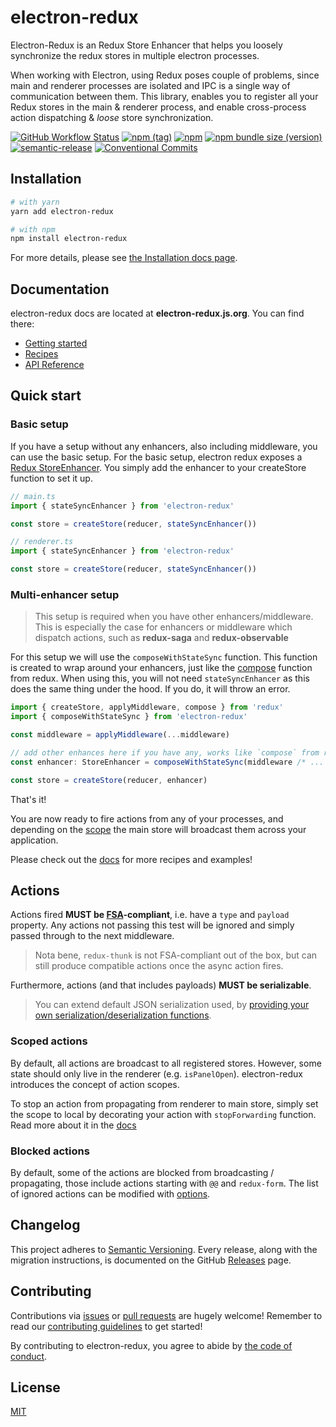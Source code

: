 # electron-redux

Electron-Redux is an Redux Store Enhancer that helps you loosely synchronize the redux stores in multiple electron processes.

When working with Electron, using Redux poses couple of problems, since main and renderer processes are isolated and IPC is a single way of communication between them. This library, enables you to register all your Redux stores in the main & renderer process, and enable cross-process action dispatching & _loose_ store synchronization.

[![GitHub Workflow Status](https://img.shields.io/github/workflow/status/klarna/electron-redux/Release)](https://github.com/klarna/electron-redux/actions?query=workflow%3ARelease)
[![npm (tag)](https://img.shields.io/npm/v/electron-redux/alpha)](https://www.npmjs.com/package/electron-redux/)
[![npm](https://img.shields.io/npm/dm/electron-redux)](https://www.npmjs.com/package/electron-redux/)
[![npm bundle size (version)](https://img.shields.io/bundlephobia/minzip/electron-redux/alpha)](https://bundlephobia.com/result?p=electron-redux)
[![semantic-release](https://img.shields.io/badge/%20%20%F0%9F%93%A6%F0%9F%9A%80-semantic--release-e10079.svg)](https://github.com/semantic-release/semantic-release)
[![Conventional Commits](https://img.shields.io/badge/Conventional%20Commits-1.0.0-yellow.svg)](https://conventionalcommits.org)

## Installation

```sh
# with yarn
yarn add electron-redux

# with npm
npm install electron-redux
```

For more details, please see [the Installation docs page](#todo).

## Documentation

electron-redux docs are located at **electron-redux.js.org**. You can find there:

-   [Getting started](#todo)
-   [Recipes](#todo)
-   [API Reference](#todo)

## Quick start

### Basic setup

If you have a setup without any enhancers, also including middleware, you can use the basic setup. For the basic setup, electron redux exposes a [Redux StoreEnhancer](https://redux.js.org/understanding/thinking-in-redux/glossary#store-enhancer). You simply add the enhancer to your createStore function to set it up.

```ts
// main.ts
import { stateSyncEnhancer } from 'electron-redux'

const store = createStore(reducer, stateSyncEnhancer())
```

```ts
// renderer.ts
import { stateSyncEnhancer } from 'electron-redux'

const store = createStore(reducer, stateSyncEnhancer())
```

### Multi-enhancer setup

> This setup is required when you have other enhancers/middleware. This is especially the case for enhancers or middleware which dispatch actions, such as **redux-saga** and **redux-observable**

For this setup we will use the `composeWithStateSync` function. This function is created to wrap around your enhancers, just like the [compose](https://redux.js.org/api/compose) function from redux. When using this, you will not need `stateSyncEnhancer` as this does the same thing under the hood. If you do, it will throw an error.

```ts
import { createStore, applyMiddleware, compose } from 'redux'
import { composeWithStateSync } from 'electron-redux'

const middleware = applyMiddleware(...middleware)

// add other enhances here if you have any, works like `compose` from redux
const enhancer: StoreEnhancer = composeWithStateSync(middleware /* ... other enhancers ... */)

const store = createStore(reducer, enhancer)
```

That's it!

You are now ready to fire actions from any of your processes, and depending on the [scope](#scoped-actions) the main store will broadcast them across your application.

Please check out the [docs](#todo) for more recipes and examples!

## Actions

Actions fired **MUST be [FSA](https://github.com/acdlite/flux-standard-action#example)-compliant**, i.e. have a `type` and `payload` property. Any actions not passing this test will be ignored and simply passed through to the next middleware.

> Nota bene, `redux-thunk` is not FSA-compliant out of the box, but can still produce compatible actions once the async action fires.

Furthermore, actions (and that includes payloads) **MUST be serializable**.

> You can extend default JSON serialization used, by [providing your own serialization/deserialization functions](#todo).

### Scoped actions

By default, all actions are broadcast to all registered stores. However, some state should only live in the renderer (e.g. `isPanelOpen`). electron-redux introduces the concept of action scopes.

To stop an action from propagating from renderer to main store, simply set the scope to local by decorating your action with `stopForwarding` function. Read more about it in the [docs](#todo)

### Blocked actions

By default, some of the actions are blocked from broadcasting / propagating, those include actions starting with `@@` and `redux-form`. The list of ignored actions can be modified with [options](#todo).

## Changelog

This project adheres to [Semantic Versioning](http://semver.org/).
Every release, along with the migration instructions, is documented on the GitHub [Releases](https://github.com/klarna/electron-redux/releases) page.

## Contributing

Contributions via [issues](https://github.com/klarna/electron-redux/issues/new) or [pull requests](https://github.com/klarna/electron-redux/compare) are hugely welcome! Remember to read our [contributing guidelines](.github/CONTRIBUTING.md) to get started!

By contributing to electron-redux, you agree to abide by [the code of conduct](.github/CODE_OF_CONDUCT.md).

## License

[MIT](LICENSE.md)
